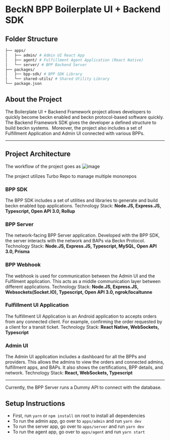 # BeckN BPP Boilerplate UI + Backend SDK

## Folder Structure

```bash
├── apps/
│   ├── admin/ # Admin UI React App
│   ├── agent/ # Fulfillment Agent Application (React Native)
│   └── server/ # BPP Backend Server
├── packages/
│   ├── bpp-sdk/ # BPP SDK Library
│   └── shared-utils/ # Shared Utility Library
└── package.json
```

## About the Project

The Boilerplate UI + Backend Framework project allows developers to quickly become beckn enabled and beckn protocol-based software quickly. The Backend Framework SDK gives the developer a defined structure to build beckn systems. 
Moreover, the project also includes a set of Fulfillment Application and Admin UI connected with various BPPs.

---

## Project Architecture

The workflow of the project goes as
![image](https://github.com/Sarfraz-droid/BPP-Boilerplate-SDK/assets/73013838/838a6642-9a14-4085-8b6b-fb2ff371a512)

The project utilizes Turbo Repo to manage multiple monorepos

### BPP SDK
The BPP SDK includes a set of utilities and libraries to generate and build beckn enabled bpp applications.
Technology Stack: **Node.JS, Express.JS, Typescript, Open API 3.0, Rollup**

### BPP Server
The network-facing BPP Server application. Developed with the BPP SDK, the server interacts with the network and BAPs via Beckn Protocol.
Technology Stack: **Node.JS, Express.JS, Typescript, MySQL, Open API 3.0, Prisma**
### BPP Webhook
The webhook is used for communication between the Admin UI and the Fulfilment application. This acts as a middle communication layer between different applications.
Technology Stack: **Node.JS, Express.JS, Websockets(Socket.IO), Typescript, Open API 3.0, ngrok/localtunne**

### Fulfillment UI Application
The fulfillment UI Application is an Android application to accepts orders from any connected client. For example, confirming the order requested by a client for a transit ticket.
Technology Stack: **React Native, WebSockets, Typescript**

### Admin UI
The Admin UI application includes a dashboard for all the BPPs and providers. This allows the admins to view the orders and connected admins, fulfillment apps, and BAPs. It also shows the certifications, BPP details, and network.
Technology Stack: **React, WebSockets, Typescript**

---

Currently, the BPP Server runs a Dummy API to connect with the database.


## Setup Instructions

- First, run `yarn` or `npm install` on root to install all dependencies
- To run the admin app, go over to `apps/admin` and run `yarn dev`
- To run the server app, go over to `apps/server` and run `yarn dev`
- To run the agent app, go over to `apps/agent` and run `yarn start`
